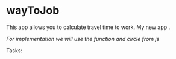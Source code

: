 # wayToJob

This app allows you to calculate travel time to work. 
My new app .

<i>For implementation we will use the function and circle from js</i>

Tasks:

